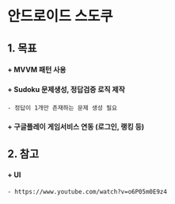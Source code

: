 # 안드로이드 스도쿠


## 1. 목표
####  + MVVM 패턴 사용
####  + Sudoku 문제생성, 정답검증 로직 제작
    - 정답이 1개만 존재하는 문제 생성 필요
####  + 구글플레이 게임서비스 연동 (로그인, 랭킹 등)

## 2. 참고
####  + UI
    - https://www.youtube.com/watch?v=o6P05m0E9z4

